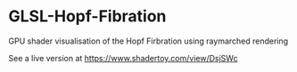 # GLSL-Hopf-Fibration
GPU shader visualisation of the Hopf Firbration using raymarched rendering



See a live version at https://www.shadertoy.com/view/DsjSWc
